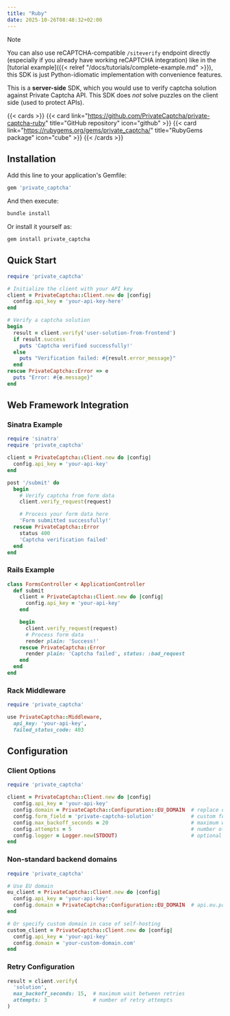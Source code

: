 ```yaml
---
title: "Ruby"
date: 2025-10-26T08:48:32+02:00
---
```


> [!NOTE]
> You can also use reCAPTCHA-compatible `/siteverify` endpoint directly (especially if you already have working reCAPTCHA integration) like in the [tutorial example]({{< relref "/docs/tutorials/complete-example.md" >}}), this SDK is just Python-idiomatic implementation with convenience features.

This is a **server-side** SDK, which you would use to verify captcha solution against Private Captcha API. This SDK does _not_ solve puzzles on the client side (used to protect APIs).

{{< cards >}}
  {{< card link="https://github.com/PrivateCaptcha/private-captcha-ruby" title="GitHub repository" icon="github" >}}
  {{< card link="https://rubygems.org/gems/private_captcha/" title="RubyGems package" icon="cube" >}}
{{< /cards >}}

## Installation

Add this line to your application's Gemfile:

```ruby
gem 'private_captcha'
```

And then execute:

```bash
bundle install
```

Or install it yourself as:

```bash
gem install private_captcha
```

## Quick Start

```ruby
require 'private_captcha'

# Initialize the client with your API key
client = PrivateCaptcha::Client.new do |config|
  config.api_key = 'your-api-key-here'
end

# Verify a captcha solution
begin
  result = client.verify('user-solution-from-frontend')
  if result.success
    puts 'Captcha verified successfully!'
  else
    puts "Verification failed: #{result.error_message}"
  end
rescue PrivateCaptcha::Error => e
  puts "Error: #{e.message}"
end
```

## Web Framework Integration

### Sinatra Example

```ruby
require 'sinatra'
require 'private_captcha'

client = PrivateCaptcha::Client.new do |config|
  config.api_key = 'your-api-key'
end

post '/submit' do
  begin
    # Verify captcha from form data
    client.verify_request(request)

    # Process your form data here
    'Form submitted successfully!'
  rescue PrivateCaptcha::Error
    status 400
    'Captcha verification failed'
  end
end
```

### Rails Example

```ruby
class FormsController < ApplicationController
  def submit
    client = PrivateCaptcha::Client.new do |config|
      config.api_key = 'your-api-key'
    end

    begin
      client.verify_request(request)
      # Process form data
      render plain: 'Success!'
    rescue PrivateCaptcha::Error
      render plain: 'Captcha failed', status: :bad_request
    end
  end
end
```

### Rack Middleware

```ruby
require 'private_captcha'

use PrivateCaptcha::Middleware,
  api_key: 'your-api-key',
  failed_status_code: 403
```

## Configuration

### Client Options

```ruby
require 'private_captcha'

client = PrivateCaptcha::Client.new do |config|
  config.api_key = 'your-api-key'
  config.domain = PrivateCaptcha::Configuration::EU_DOMAIN  # replace domain for self-hosting or EU isolation
  config.form_field = 'private-captcha-solution'            # custom form field name
  config.max_backoff_seconds = 20                           # maximum wait between retries
  config.attempts = 5                                       # number of retry attempts
  config.logger = Logger.new(STDOUT)                        # optional logger
end
```

### Non-standard backend domains

```ruby
require 'private_captcha'

# Use EU domain
eu_client = PrivateCaptcha::Client.new do |config|
  config.api_key = 'your-api-key'
  config.domain = PrivateCaptcha::Configuration::EU_DOMAIN  # api.eu.privatecaptcha.com
end

# Or specify custom domain in case of self-hosting
custom_client = PrivateCaptcha::Client.new do |config|
  config.api_key = 'your-api-key'
  config.domain = 'your-custom-domain.com'
end
```

### Retry Configuration

```ruby
result = client.verify(
  'solution',
  max_backoff_seconds: 15,  # maximum wait between retries
  attempts: 3               # number of retry attempts
)
```